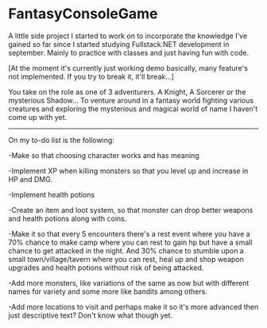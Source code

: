# FantasyConsoleGame

A little side project I started to work on to incorporate the knowledge I've gained so far since I started studying Fullstack.NET development in september.
Mainly to practice with classes and just having fun with code.

[At the moment it's currently just working demo basically, many feature's not implemented. If you try to break it, it'll break...]

You take on the role as one of 3 adventurers. A Knight, A Sorcerer or the mysterious Shadow... To venture around in a fantasy world fighting various creatures and exploring the mysterious and magical world of name I haven't come up with yet.


---------------------------------------
On my to-do list is the following:

-Make so that choosing character works and has meaning

-Implement XP when killing monsters so that you level up and increase in HP and DMG.

-Implement health potions

-Create an item and loot system, so that monster can drop better weapons and health potions along with coins.

-Make it so that every 5 encounters there's a rest event where you have a 70% chance to make camp where you can rest to gain hp but have a small chance to get attacked in the night. And 30% chance to stumble upon a small town/village/tavern where you can rest, heal up and shop weapon upgrades and health potions without risk of being attacked.

-Add more monsters, like variations of the same as now but with different names for variety and some more like bandits among others.

-Add more locations to visit and perhaps make it so it's more advanced then just descriptive text? Don't know what though yet.
